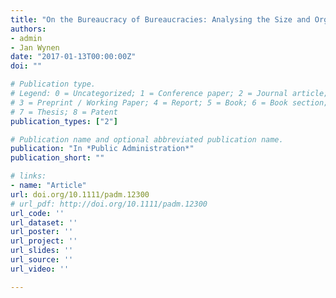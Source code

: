 ```yaml
---
title: "On the Bureaucracy of Bureaucracies: Analysing the Size and Organization of Overhead in Public Organizations"
authors:
- admin
- Jan Wynen
date: "2017-01-13T00:00:00Z"
doi: ""

# Publication type.
# Legend: 0 = Uncategorized; 1 = Conference paper; 2 = Journal article;
# 3 = Preprint / Working Paper; 4 = Report; 5 = Book; 6 = Book section;
# 7 = Thesis; 8 = Patent
publication_types: ["2"]

# Publication name and optional abbreviated publication name.
publication: "In *Public Administration*"
publication_short: ""

# links:
- name: "Article"
url: doi.org/10.1111/padm.12300
# url_pdf: http://doi.org/10.1111/padm.12300
url_code: ''
url_dataset: ''
url_poster: ''
url_project: ''
url_slides: ''
url_source: ''
url_video: ''

---
```

